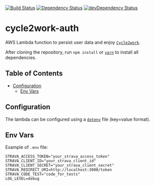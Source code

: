 [![Build Status](https://travis-ci.org/mondora/cycle2work-auth.svg?branch=master)](https://travis-ci.org/mondora/cycle2work-auth)
[![Dependency Status](https://david-dm.org/mondora/cycle2work-auth.svg)](https://david-dm.org/mondora/cycle2work-auth)
[![devDependency Status](https://david-dm.org/mondora/cycle2work-auth/dev-status.svg)](https://david-dm.org/mondora/cycle2work-auth#info=devDependencies)

# cycle2work-auth

AWS Lambda function to persist user data and enjoy [`Cycle2work`](https://cycle2work.io).

After cloning the repository, run `npm install` or [`yarn`](https://yarnpkg.com) to install all dependencies.

## Table of Contents

- [Configuration](#folder-structure)
  - [Env Vars](#env-vars)

## Configuration

The lambda can be configured using a [`dotenv`](https://github.com/motdotla/dotenv) file (key=value format).

## Env Vars

Example of `.env` file:

```
STRAVA_ACCESS_TOKEN="your_strava_access_token"
STRAVA_CLIENT_ID="your_strava_client_id"
STRAVA_CLIENT_SECRET="your_strava_client_secret"
STRAVA_REDIRECT_URI=http://localhost:3000/token
STRAVA_CODE_TEST="code_for_tests"
LOG_LEVEL=debug
```
